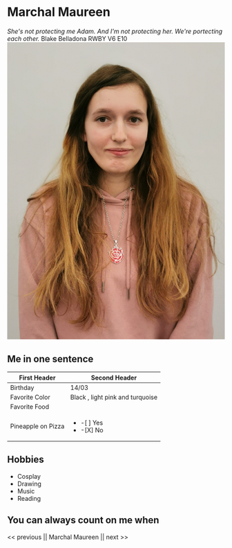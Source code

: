 # Marchal Maureen
*She's not protecting me Adam. And I'm not protecting her. We're portecting each other.* Blake Belladona RWBY V6 E10
![image](\image\photo.jpg)
## Me in one sentence 
First Header | Second Header
------------ | -------------
Birthday | 14/03
Favorite Color | Black , light pink and turquoise
Favorite Food | 
Pineapple on Pizza | <ul><li>-[ ] Yes</li> <li>-[X] No</li> </ul>
## Hobbies
* Cosplay
* Drawing
* Music 
* Reading
## You can always count on me when 




<< previous || Marchal Maureen || next >>